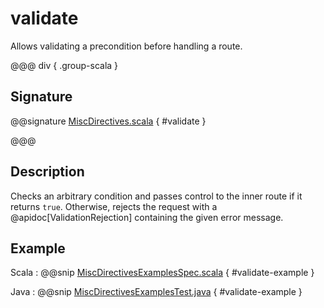 # validate

Allows validating a precondition before handling a route.

@@@ div { .group-scala }

## Signature

@@signature [MiscDirectives.scala](/http/src/main/scala/akka/http/scaladsl/server/directives/MiscDirectives.scala) { #validate }

@@@

## Description

Checks an arbitrary condition and passes control to the inner route if it returns `true`.
Otherwise, rejects the request with a @apidoc[ValidationRejection] containing the given error message.

## Example

Scala
:  @@snip [MiscDirectivesExamplesSpec.scala](/docs/src/test/scala/docs/http/scaladsl/server/directives/MiscDirectivesExamplesSpec.scala) { #validate-example }

Java
:  @@snip [MiscDirectivesExamplesTest.java](/docs/src/test/java/docs/http/javadsl/server/directives/MiscDirectivesExamplesTest.java) { #validate-example }
